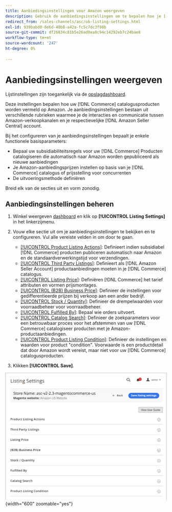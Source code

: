 ```yaml
---
title: Aanbiedingsinstellingen voor Amazon weergeven
description: Gebruik de aanbiedingsinstellingen om te bepalen hoe je [!DNL Commerce] catalogusproducten worden vermeld op [!DNL Amazon Marketplace].
redirect_from: /sales-channels/asc/ob-listing-settings.html
exl-id: 939babd0-8e6d-40b8-a42a-fc5c7dc3f98b
source-git-commit: df26834c81b5e26ad0ea8c94c14292eb7c24bae8
workflow-type: tm+mt
source-wordcount: '247'
ht-degree: 0%

---
```


# Aanbiedingsinstellingen weergeven

Lijstinstellingen zijn toegankelijk via de [opslagdashboard](./amazon-store-dashboard.md).

Deze instellingen bepalen hoe uw [!DNL Commerce] catalogusproducten worden vermeld op Amazon. Je aanbiedingsinstellingen bestaan uit verschillende rubrieken waarmee je de interacties en communicatie tussen Amazon-verkoopkanalen en je respectievelijke [!DNL Amazon Seller Central] account.

Bij het configureren van je aanbiedingsinstellingen bepaalt je enkele functionele basisparameters:

- Bepaal uw subsidiabiliteitsregels voor uw [!DNL Commerce] Producten catalogiseren die automatisch naar Amazon worden gepubliceerd als nieuwe aanbiedingen
- Je Amazon-aanbiedingsprijzen instellen op basis van je [!DNL Commerce] catalogus of prijsstelling voor concurrenten
- De uitvoeringsmethode definiëren

Breid elk van de secties uit en vorm zonodig.

## Aanbiedingsinstellingen beheren

1. Winkel weergeven [dashboard](./amazon-store-dashboard.md) en klik op **[!UICONTROL Listing Settings]** in het linkerzijmenu.

1. Vouw elke sectie uit om je aanbiedingsinstellingen te bekijken en te configureren. Vul alle vereiste velden in om door te gaan.

   - [[!UICONTROL Product Listing Actions]](./product-listing-actions.md): Definieert indien subsidiabel [!DNL Commerce] producten publiceren automatisch naar Amazon en de standaardverwerkingstijd voor verzendingen.
   - [[!UICONTROL Third Party Listings]](./third-party-listing-settings.md): Definieert als [!DNL Amazon Seller Account] productaanbiedingen moeten in je [!DNL Commerce] catalogus.
   - [[!UICONTROL Listing Price]](./listing-price.md): Definiëren [!DNL Commerce] het tarief attributen en vormen prijsmontages.
   - [[!UICONTROL (B2B) Business Price]](./business-pricing.md): Definieer de instellingen voor gedifferentieerde prijzen bij verkoop aan een ander bedrijf.
   - [[!UICONTROL Stock / Quantity]](./stock-quantity.md): Definieer de drempelwaarden voor voorraadbeheer voor voorraadbeheer.
   - [[!UICONTROL Fulfilled By]](./fulfilled-by.md)\: Bepaal wie orders uitvoert.
   - [[!UICONTROL Catalog Search]](./catalog-search.md): Definieer de zoekparameters voor een betrouwbaar proces voor het afstemmen van uw [!DNL Commerce] catalogiseer producten met je Amazon-productaanbiedingen.
   - [[!UICONTROL Product Listing Condition]](./product-listing-condition.md): Definieer de instellingen en waarden voor product &quot;condition&quot;. Voorwaarde is een productdetail dat door Amazon wordt vereist, maar niet voor uw [!DNL Commerce] catalogusproducten.

1. Klikken **[!UICONTROL Save]**.

![Aanbiedingsinstellingen](assets/amazon-listing-settings.png){width="600" zoomable="yes"}
